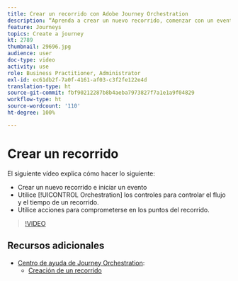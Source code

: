 ```yaml
---
title: Crear un recorrido con Adobe Journey Orchestration
description: “Aprenda a crear un nuevo recorrido, comenzar con un evento, usar controles de orquestaciones para controlar el flujo y el tiempo de un recorrido, y usar acciones de interacción en determinados puntos del recorrido”.
feature: Journeys
topics: Create a journey
kt: 2789
thumbnail: 29696.jpg
audience: user
doc-type: video
activity: use
role: Business Practitioner, Administrator
exl-id: ec61db2f-7a0f-4161-af03-c3f2fe122e4d
translation-type: ht
source-git-commit: fbf90212287b8b4aeba7973827f7a1e1a9f04829
workflow-type: ht
source-wordcount: '110'
ht-degree: 100%

---
```


# Crear un recorrido

El siguiente vídeo explica cómo hacer lo siguiente:

* Crear un nuevo recorrido e iniciar un evento
* Utilice [!UICONTROL Orchestration] los controles para controlar el flujo y el tiempo de un recorrido.
* Utilice acciones para comprometerse en los puntos del recorrido.

>[!VIDEO](https://video.tv.adobe.com/v/29696?quality=12)

## Recursos adicionales

* [Centro de ayuda de Journey Orchestration](https://docs.adobe.com/content/help/es-ES/journeys/using/journey-orchestration-home.html):
   * [Creación de un recorrido](https://docs.adobe.com/content/help/es-ES/journeys/using/building-journeys/about-journey-building/journey.html)
